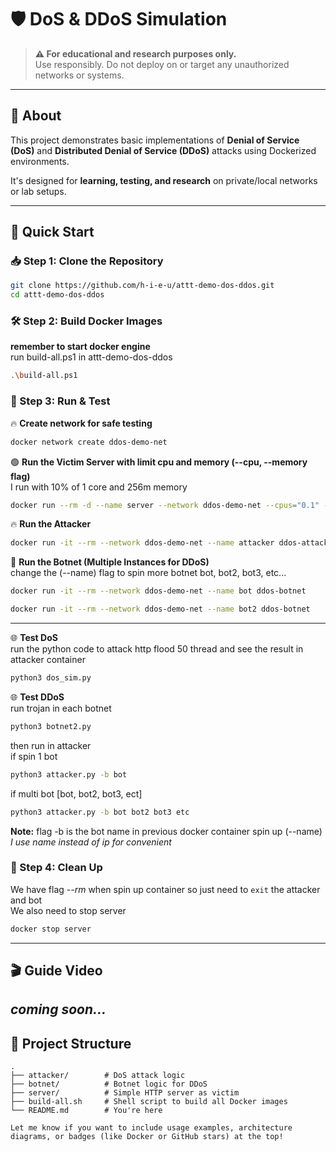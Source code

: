 # 🛡️ DoS & DDoS Simulation

> **⚠️ For educational and research purposes only.**  
> Use responsibly. Do not deploy on or target any unauthorized networks or systems.

---

## 📖 About

This project demonstrates basic implementations of **Denial of Service (DoS)** and **Distributed Denial of Service (DDoS)** attacks using Dockerized environments.

It's designed for **learning, testing, and research** on private/local networks or lab setups.

---

## 🚀 Quick Start

### 📥 Step 1: Clone the Repository

```bash
git clone https://github.com/h-i-e-u/attt-demo-dos-ddos.git
cd attt-demo-dos-ddos
```

### 🛠️ Step 2: Build Docker Images
**remember to start docker engine**\
run build-all.ps1 in attt-demo-dos-ddos
```bash
.\build-all.ps1
```
### 🧪 Step 3: Run & Test
🔥 **Create network for safe testing**
```bash
docker network create ddos-demo-net
```
🟢 **Run the Victim Server with limit cpu and memory (--cpu, --memory flag)**\
I run with 10% of 1 core and 256m memory
```bash
docker run --rm -d --name server --network ddos-demo-net --cpus="0.1" --memory="256m" -p 5000:5000 ddos-server
```

🔥 **Run the Attacker**
```bash
docker run -it --rm --network ddos-demo-net --name attacker ddos-attacker
```
🤖 **Run the Botnet (Multiple Instances for DDoS)**\
change the (--name) flag to spin more botnet bot, bot2, bot3, etc... 
```bash
docker run -it --rm --network ddos-demo-net --name bot ddos-botnet
```
```bash
docker run -it --rm --network ddos-demo-net --name bot2 ddos-botnet
```
---
🌐 **Test DoS**\
run the python code to attack http flood 50 thread and see the result in attacker container 
```bash
python3 dos_sim.py
```

🌐 **Test DDoS**\
run trojan in each botnet
```bash
python3 botnet2.py
```
then run in attacker\
if spin 1 bot 
```bash
python3 attacker.py -b bot 
```
if multi bot [bot, bot2, bot3, ect]
```bash
python3 attacker.py -b bot bot2 bot3 etc 
```
**Note:** flag -b is the bot name in previous docker container spin up (--name)\
*I use name instead of ip for convenient*

### 🧹 Step 4: Clean Up
We have flag *--rm* when spin up container so just need to `exit` the attacker and bot\
We also need to stop server
```bash
docker stop server
``` 
---
## 🎬 Guide Video
*coming soon...*
---
## 📂 Project Structure
```code
.
├── attacker/        # DoS attack logic
├── botnet/          # Botnet logic for DDoS
├── server/          # Simple HTTP server as victim
├── build-all.sh     # Shell script to build all Docker images
└── README.md        # You're here

```

```code
Let me know if you want to include usage examples, architecture diagrams, or badges (like Docker or GitHub stars) at the top!
```